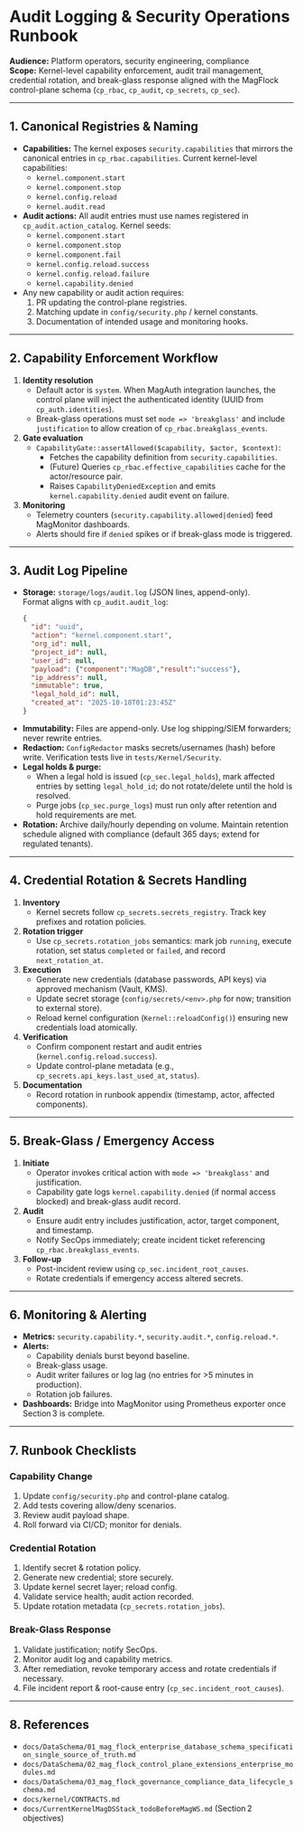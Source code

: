 # Audit Logging & Security Operations Runbook

**Audience:** Platform operators, security engineering, compliance  
**Scope:** Kernel-level capability enforcement, audit trail management, credential rotation, and break-glass response aligned with the MagFlock control-plane schema (`cp_rbac`, `cp_audit`, `cp_secrets`, `cp_sec`).

---

## 1. Canonical Registries & Naming

- **Capabilities:** The kernel exposes `security.capabilities` that mirrors the canonical entries in `cp_rbac.capabilities`. Current kernel-level capabilities:
  - `kernel.component.start`
  - `kernel.component.stop`
  - `kernel.config.reload`
  - `kernel.audit.read`
- **Audit actions:** All audit entries must use names registered in `cp_audit.action_catalog`. Kernel seeds:
  - `kernel.component.start`
  - `kernel.component.stop`
  - `kernel.component.fail`
  - `kernel.config.reload.success`
  - `kernel.config.reload.failure`
  - `kernel.capability.denied`
- Any new capability or audit action requires:
  1. PR updating the control-plane registries.
  2. Matching update in `config/security.php` / kernel constants.
  3. Documentation of intended usage and monitoring hooks.

---

## 2. Capability Enforcement Workflow

1. **Identity resolution**
   - Default actor is `system`. When MagAuth integration launches, the control plane will inject the authenticated identity (UUID from `cp_auth.identities`).
   - Break-glass operations must set `mode => 'breakglass'` and include `justification` to allow creation of `cp_rbac.breakglass_events`.
2. **Gate evaluation**
   - `CapabilityGate::assertAllowed($capability, $actor, $context)`:
     - Fetches the capability definition from `security.capabilities`.
     - (Future) Queries `cp_rbac.effective_capabilities` cache for the actor/resource pair.
     - Raises `CapabilityDeniedException` and emits `kernel.capability.denied` audit event on failure.
3. **Monitoring**
   - Telemetry counters (`security.capability.allowed|denied`) feed MagMonitor dashboards.
   - Alerts should fire if `denied` spikes or if break-glass mode is triggered.

---

## 3. Audit Log Pipeline

- **Storage:** `storage/logs/audit.log` (JSON lines, append-only).  
  Format aligns with `cp_audit.audit_log`:
  ```json
  {
    "id": "uuid",
    "action": "kernel.component.start",
    "org_id": null,
    "project_id": null,
    "user_id": null,
    "payload": {"component":"MagDB","result":"success"},
    "ip_address": null,
    "immutable": true,
    "legal_hold_id": null,
    "created_at": "2025-10-18T01:23:45Z"
  }
  ```
- **Immutability:** Files are append-only. Use log shipping/SIEM forwarders; never rewrite entries.
- **Redaction:** `ConfigRedactor` masks secrets/usernames (hash) before write. Verification tests live in `tests/Kernel/Security`.
- **Legal holds & purge:**
  - When a legal hold is issued (`cp_sec.legal_holds`), mark affected entries by setting `legal_hold_id`; do not rotate/delete until the hold is resolved.
  - Purge jobs (`cp_sec.purge_logs`) must run only after retention and hold requirements are met.
- **Rotation:** Archive daily/hourly depending on volume. Maintain retention schedule aligned with compliance (default 365 days; extend for regulated tenants).

---

## 4. Credential Rotation & Secrets Handling

1. **Inventory**
   - Kernel secrets follow `cp_secrets.secrets_registry`. Track key prefixes and rotation policies.
2. **Rotation trigger**
   - Use `cp_secrets.rotation_jobs` semantics: mark job `running`, execute rotation, set status `completed` or `failed`, and record `next_rotation_at`.
3. **Execution**
   - Generate new credentials (database passwords, API keys) via approved mechanism (Vault, KMS).
   - Update secret storage (`config/secrets/<env>.php` for now; transition to external store).
   - Reload kernel configuration (`Kernel::reloadConfig()`) ensuring new credentials load atomically.
4. **Verification**
   - Confirm component restart and audit entries (`kernel.config.reload.success`).
   - Update control-plane metadata (e.g., `cp_secrets.api_keys.last_used_at`, `status`).
5. **Documentation**
   - Record rotation in runbook appendix (timestamp, actor, affected components).

---

## 5. Break-Glass / Emergency Access

1. **Initiate**
   - Operator invokes critical action with `mode => 'breakglass'` and justification.
   - Capability gate logs `kernel.capability.denied` (if normal access blocked) and break-glass audit record.
2. **Audit**
   - Ensure audit entry includes justification, actor, target component, and timestamp.
   - Notify SecOps immediately; create incident ticket referencing `cp_rbac.breakglass_events`.
3. **Follow-up**
   - Post-incident review using `cp_sec.incident_root_causes`.
   - Rotate credentials if emergency access altered secrets.

---

## 6. Monitoring & Alerting

- **Metrics:** `security.capability.*`, `security.audit.*`, `config.reload.*`.
- **Alerts:**
  - Capability denials burst beyond baseline.
  - Break-glass usage.
  - Audit writer failures or log lag (no entries for >5 minutes in production).
  - Rotation job failures.
- **Dashboards:** Bridge into MagMonitor using Prometheus exporter once Section 3 is complete.

---

## 7. Runbook Checklists

### Capability Change
1. Update `config/security.php` and control-plane catalog.
2. Add tests covering allow/deny scenarios.
3. Review audit payload shape.
4. Roll forward via CI/CD; monitor for denials.

### Credential Rotation
1. Identify secret & rotation policy.
2. Generate new credential; store securely.
3. Update kernel secret layer; reload config.
4. Validate service health; audit action recorded.
5. Update rotation metadata (`cp_secrets.rotation_jobs`).

### Break-Glass Response
1. Validate justification; notify SecOps.
2. Monitor audit log and capability metrics.
3. After remediation, revoke temporary access and rotate credentials if necessary.
4. File incident report & root-cause entry (`cp_sec.incident_root_causes`).

---

## 8. References
- `docs/DataSchema/01_mag_flock_enterprise_database_schema_specification_single_source_of_truth.md`
- `docs/DataSchema/02_mag_flock_control_plane_extensions_enterprise_modules.md`
- `docs/DataSchema/03_mag_flock_governance_compliance_data_lifecycle_schema.md`
- `docs/kernel/CONTRACTS.md`
- `docs/CurrentKernelMagDSStack_todoBeforeMagWS.md` (Section 2 objectives)

